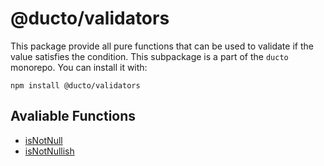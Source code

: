 # @ducto/validators

This package provide all pure functions that can be used to validate if the value satisfies the condition. This subpackage is a part of the `ducto` monorepo. You can install it with:

```shell
npm install @ducto/validators
```

## Avaliable Functions

- [isNotNull](src/general/isNotNull/README.md)
- [isNotNullish](src/general/isNotNullish/README.md)

[//]: # (- [isNotUndefined]&#40;src/general/isNotUndefined/README.md&#41;)
